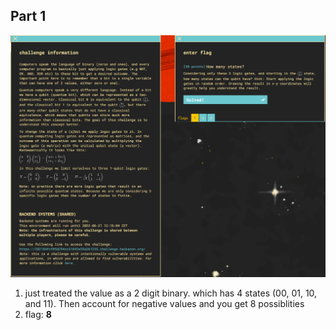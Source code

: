 ## Part 1

![q](q1.png)

1) just treated the value as a 2 digit binary. which has 4 states (00, 01, 10, and 11). Then account for negative values and you get 8 possiblities
2) flag: **8**